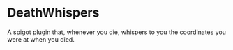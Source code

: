 # DeathWhispers
A spigot plugin that, whenever you die, whispers to you the coordinates you were at when you died.
